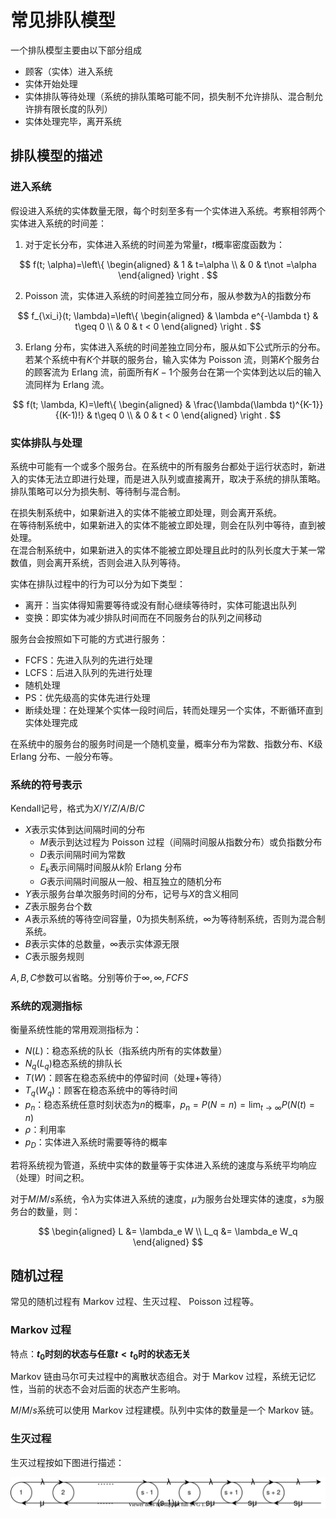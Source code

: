 # 常见排队模型

一个排队模型主要由以下部分组成

* 顾客（实体）进入系统
* 实体开始处理
* 实体排队等待处理（系统的排队策略可能不同，损失制不允许排队、混合制允许排有限长度的队列）
* 实体处理完毕，离开系统

## 排队模型的描述

### 进入系统

假设进入系统的实体数量无限，每个时刻至多有一个实体进入系统。考察相邻两个实体进入系统的时间差：

1. 对于定长分布，实体进入系统的时间差为常量$t$，$t$概率密度函数为：

$$
f(t; \alpha)=\left\{
\begin{aligned}
    & 1 & t=\alpha \\
    & 0 & t\not =\alpha
\end{aligned}
\right .
$$

2.  Poisson 流，实体进入系统的时间差独立同分布，服从参数为$\lambda$的指数分布

$$
f_{\xi_i}(t; \lambda)=\left\{
\begin{aligned}
    & \lambda e^{-\lambda t} & t\geq 0 \\
    & 0 & t < 0
\end{aligned}
\right .
$$

3. Erlang 分布，实体进入系统的时间差独立同分布，服从如下公式所示的分布。若某个系统中有$K$个并联的服务台，输入实体为 Poisson 流，则第$K$个服务台的顾客流为 Erlang 流，前面所有$K - 1$个服务台在第一个实体到达以后的输入流同样为 Erlang 流。

$$
f(t; \lambda, K)=\left\{
\begin{aligned}
    & \frac{\lambda(\lambda t)^{K-1}}{(K-1)!} & t\geq 0 \\
    & 0 & t < 0
\end{aligned}
\right .
$$

### 实体排队与处理

系统中可能有一个或多个服务台。在系统中的所有服务台都处于运行状态时，新进入的实体无法立即进行处理，而是进入队列或直接离开，取决于系统的排队策略。排队策略可以分为损失制、等待制与混合制。  

在损失制系统中，如果新进入的实体不能被立即处理，则会离开系统。  
在等待制系统中，如果新进入的实体不能被立即处理，则会在队列中等待，直到被处理。  
在混合制系统中，如果新进入的实体不能被立即处理且此时的队列长度大于某一常数值，则会离开系统，否则会进入队列等待。

实体在排队过程中的行为可以分为如下类型：

* 离开：当实体得知需要等待或没有耐心继续等待时，实体可能退出队列
* 变换：即实体为减少排队时间而在不同服务台的队列之间移动

服务台会按照如下可能的方式进行服务：

* FCFS：先进入队列的先进行处理
* LCFS：后进入队列的先进行处理
* 随机处理
* PS：优先级高的实体先进行处理
* 断续处理：在处理某个实体一段时间后，转而处理另一个实体，不断循环直到实体处理完成

在系统中的服务台的服务时间是一个随机变量，概率分布为常数、指数分布、K级 Erlang 分布、一般分布等。

### 系统的符号表示

Kendall记号，格式为$X/Y/Z/A/B/C$

* $X$表示实体到达间隔时间的分布
  * $M$表示到达过程为 Poisson 过程（间隔时间服从指数分布）或负指数分布
  * $D$表示间隔时间为常数
  * $E_k$表示间隔时间服从$k$阶 Erlang 分布
  * $G$表示间隔时间服从一般、相互独立的随机分布
* $Y$表示服务台单次服务时间的分布，记号与$X$的含义相同
* $Z$表示服务台个数
* $A$表示系统的等待空间容量，$0$为损失制系统，$\infty$为等待制系统，否则为混合制系统。
* $B$表示实体的总数量，$\infty$表示实体源无限
* $C$表示服务规则

$A, B, C$参数可以省略。分别等价于$\infty, \infty, \mathit{FCFS}$

### 系统的观测指标

衡量系统性能的常用观测指标为：

* $N(L)$：稳态系统的队长（指系统内所有的实体数量）
* $N_q(L_q)$稳态系统的排队长
* $T(W)$：顾客在稳态系统中的停留时间（处理+等待）
* $T_q(W_q)$：顾客在稳态系统中的等待时间
* $p_n$：稳态系统任意时刻状态为$n$的概率，$p_n=P(N=n)=\lim_{t\rightarrow \infty}P(N(t) = n)$
* $\rho$：利用率
* $p_D$：实体进入系统时需要等待的概率

若将系统视为管道，系统中实体的数量等于实体进入系统的速度与系统平均响应（处理）时间之积。

对于$M/M/s$系统，令$\lambda$为实体进入系统的速度，$\mu$为服务台处理实体的速度，$s$为服务台的数量，则：

$$
\begin{aligned}
L &= \lambda_e W \\
L_q &= \lambda_e W_q
\end{aligned}
$$

## 随机过程

常见的随机过程有 Markov 过程、生灭过程、 Poisson 过程等。

### Markov 过程

特点：**$t_0$时刻的状态与任意$t<t_0$时的状态无关**

Markov 链由马尔可夫过程中的离散状态组合。对于 Markov 过程，系统无记忆性，当前的状态不会对后面的状态产生影响。

$M/M/s$系统可以使用 Markov 过程建模。队列中实体的数量是一个 Markov 链。

### 生灭过程

生灭过程按如下图进行描述：

![](img/1.svg)